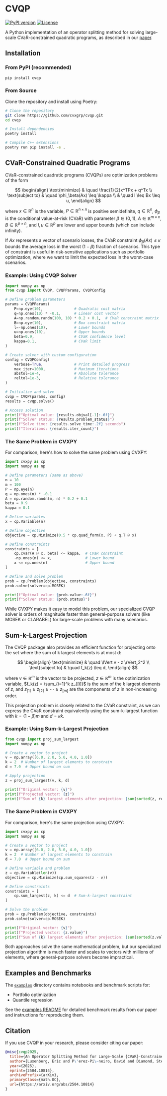 # CVQP

[![PyPI version](https://img.shields.io/pypi/v/cvqp.svg)](https://pypi.org/project/cvqp/)
[![License](https://img.shields.io/badge/License-Apache%202.0-blue.svg)](LICENSE)

A Python implementation of an operator splitting method for solving large-scale CVaR-constrained quadratic programs, as described in our [paper](https://web.stanford.edu/~boyd/papers/cvar_qp.html).

## Installation

### From PyPI (recommended)

```bash
pip install cvqp
```

### From Source

Clone the repository and install using Poetry:

```bash
# Clone the repository
git clone https://github.com/cvxgrp/cvqp.git
cd cvqp

# Install dependencies
poetry install

# Compile C++ extensions
poetry run pip install -e .
```

## CVaR-Constrained Quadratic Programs

CVaR-constrained quadratic programs (CVQPs) are optimization problems of the form

$$
\begin{align}
\text{minimize} & \quad \frac{1}{2}x^TPx + q^Tx \\
\text{subject to} & \quad \phi_\beta(Ax) \leq \kappa \\
                  & \quad l \leq Bx \leq u,
\end{align}
$$

where $x \in \mathbb{R}^n$ is the variable, $P \in \mathbb{R}^{n \times n}$ is positive semidefinite, $q \in \mathbb{R}^n$, $\phi_\beta$ is the conditional value-at-risk (CVaR) with parameter $\beta \in (0,1)$, $A \in \mathbb{R}^{m \times n}$, $B \in \mathbb{R}^{p \times n}$, and $l, u \in \mathbb{R}^p$ are lower and upper bounds (which can include infinity).

If $Ax$ represents a vector of scenario losses, the CVaR constraint $\phi_\beta(Ax) \leq \kappa$ bounds the average loss in the worst $(1-\beta)$ fraction of scenarios. This type of constraint is useful in risk-sensitive applications such as portfolio optimization, where we want to limit the expected loss in the worst-case scenarios.

### Example: Using CVQP Solver

```python
import numpy as np
from cvqp import CVQP, CVQPParams, CVQPConfig

# Define problem parameters
params = CVQPParams(
    P=np.eye(10),              # Quadratic cost matrix
    q=np.ones(10) * -0.1,      # Linear cost vector
    A=np.random.randn(100, 10) * 0.2 + 0.1,  # CVaR constraint matrix
    B=np.eye(10),              # Box constraint matrix
    l=-np.ones(10),            # Lower bounds
    u=np.ones(10),             # Upper bounds
    beta=0.9,                  # CVaR confidence level
    kappa=0.1,                 # CVaR limit
)

# Create solver with custom configuration
config = CVQPConfig(
    verbose=True,              # Print detailed progress
    max_iter=1000,             # Maximum iterations
    abstol=1e-4,               # Absolute tolerance
    reltol=1e-3,               # Relative tolerance
)

# Initialize and solve
cvqp = CVQP(params, config)
results = cvqp.solve()

# Access solution
print(f"Optimal value: {results.objval[-1]:.6f}")
print(f"Solver status: {results.problem_status}")
print(f"Solve time: {results.solve_time:.2f} seconds")
print(f"Iterations: {results.iter_count}")
```

### The Same Problem in CVXPY

For comparison, here's how to solve the same problem using CVXPY:

```python
import cvxpy as cp
import numpy as np

# Define parameters (same as above)
n = 10
m = 100
P = np.eye(n)
q = np.ones(n) * -0.1
A = np.random.randn(m, n) * 0.2 + 0.1
beta = 0.9
kappa = 0.1

# Define variables
x = cp.Variable(n)

# Define objective
objective = cp.Minimize(0.5 * cp.quad_form(x, P) + q.T @ x)

# Define constraints
constraints = [
    cp.cvar(A @ x, beta) <= kappa,  # CVaR constraint
    -np.ones(n) <= x,               # Lower bound
    x <= np.ones(n)                 # Upper bound
]

# Define and solve problem
prob = cp.Problem(objective, constraints)
prob.solve(solver=cp.MOSEK)

print(f"Optimal value: {prob.value:.6f}")
print(f"Solver status: {prob.status}")
```

While CVXPY makes it easy to model this problem, our specialized CVQP solver is orders of magnitude faster than general-purpose solvers (like MOSEK or CLARABEL) for large-scale problems with many scenarios.

## Sum-k-Largest Projection

The CVQP package also provides an efficient function for projecting onto the set where the sum of k largest elements is at most d:

$$
\begin{align}
\text{minimize} & \quad \lVert v - z \rVert_2^2 \\
\text{subject to} & \quad f_k(z) \leq d,
\end{align}
$$

where $v \in \mathbb{R}^m$ is the vector to be projected, $z \in \mathbb{R}^m$ is the optimization variable, $f_k(z) = \sum_{i=1}^k z_{[i]}$ is the sum of the $k$ largest elements of $z$, and $z_{[1]} \geq z_{[2]} \geq \cdots \geq z_{[m]}$ are the components of $z$ in non-increasing order.

This projection problem is closely related to the CVaR constraint, as we can express the CVaR constraint equivalently using the sum-k-largest function with $k = (1-\beta)m$ and $d = \kappa k$.

### Example: Using Sum-k-Largest Projection

```python
from cvqp import proj_sum_largest
import numpy as np

# Create a vector to project
v = np.array([6.0, 2.0, 5.0, 4.0, 1.0])
k = 2  # Number of largest elements to constrain
d = 7.0  # Upper bound on sum

# Apply projection
z = proj_sum_largest(v, k, d)

print(f"Original vector: {v}")
print(f"Projected vector: {z}")
print(f"Sum of {k} largest elements after projection: {sum(sorted(z, reverse=True)[:k]):.6f}")
```

### The Same Problem in CVXPY

For comparison, here's the same projection using CVXPY:

```python
import cvxpy as cp
import numpy as np

# Create a vector to project
v = np.array([6.0, 2.0, 5.0, 4.0, 1.0])
k = 2  # Number of largest elements to constrain
d = 7.0  # Upper bound on sum

# Define variable and problem
z = cp.Variable(len(v))
objective = cp.Minimize(cp.sum_squares(z - v))

# Define constraints
constraints = [
    cp.sum_largest(z, k) <= d  # Sum-k-largest constraint
]

# Solve the problem
prob = cp.Problem(objective, constraints)
prob.solve(solver=cp.MOSEK)

print(f"Original vector: {v}")
print(f"Projected vector: {z.value}")
print(f"Sum of {k} largest elements after projection: {sum(sorted(z.value, reverse=True)[:k]):.6f}")
```

Both approaches solve the same mathematical problem, but our specialized projection algorithm is much faster and scales to vectors with millions of elements, where general-purpose solvers become impractical.

## Examples and Benchmarks

The [`examples`](examples/) directory contains notebooks and benchmark scripts for:
- Portfolio optimization
- Quantile regression

See the [examples README](examples/README.md) for detailed benchmark results from our paper and instructions for reproducing them.

## Citation

If you use CVQP in your research, please consider citing our paper:

```bibtex
@misc{cvqp2025,
  title={An Operator Splitting Method for Large-Scale {CVaR}-Constrained Quadratic Programs},
  author={Luxenberg, Eric and P\'erez-Pi\~neiro, David and Diamond, Steven and Boyd, Stephen},
  year={2025},
  eprint={2504.10814},
  archivePrefix={arXiv},
  primaryClass={math.OC},
  url={https://arxiv.org/abs/2504.10814}
}
```